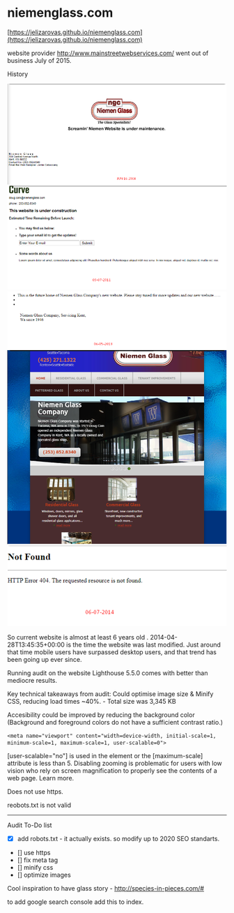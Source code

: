 # niemenglass.com

[https://jelizarovas.github.io/niemenglass.com](https://jelizarovas.github.io/niemenglass.com)

website provider http://www.mainstreetwebservices.com/ went out of business July of 2015.

History

![](/current/images/2004-06-16.png)
![](/current/images/2011-09-07.png)
![](/current/images/2013-06-05.png)
![](/current/images/2014-04-29.png)
![](/current/images/2014-06-07.png)

So current website is almost at least 6 years old . 2014-04-28T13:45:35+00:00 is the time the website was last modified. Just around that time mobile users have surpassed desktop users, and that trend has been going up ever since.

Running audit on the website Lighthouse 5.5.0 comes with better than mediocre results.

Key technical takeaways from audit: Could optimise image size & Minify CSS, reducing load times ~40%. - Total size was 3,345 KB

Accesibility could be improved by reducing the background color (Background and foreground colors do not have a sufficient contrast ratio.)

```
<meta name="viewport" content="width=device-width, initial-scale=1, minimum-scale=1, maximum-scale=1, user-scalable=0">
```

[user-scalable="no"] is used in the <meta name="viewport"> element or the [maximum-scale] attribute is less than 5.
Disabling zooming is problematic for users with low vision who rely on screen magnification to properly see the contents of a web page. Learn more.

Does not use https.

reobots.txt is not valid

---

Audit To-Do list

- [x] add robots.txt - it actually exists. so modify up to 2020 SEO standarts.
- [] use https
- [] fix meta tag
- [] minify css
- [] optimize images

Cool inspiration to have glass story - http://species-in-pieces.com/#

to add google search console <meta name="google-site-verification" content="RRSaRm97sHnKCK5UPRRp6CAI7yna8ObLQmnoHQLC_bI" /> add this to index.
